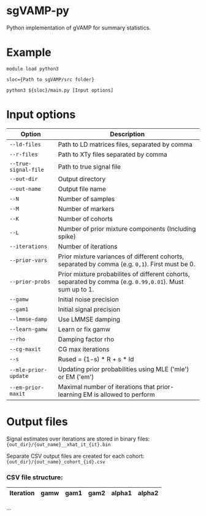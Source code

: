 # sgVAMP-py
Python implementation of gVAMP for summary statistics.

# Example

```
module load python3

sloc={Path to sgVAMP/src folder}

python3 ${sloc}/main.py [Input options]
```

# Input options

| Option | Description |
| --- | --- |
| `--ld-files` | Path to LD matrices files, separated by comma |
| `--r-files`| Path to XTy files separated by comma |
| `--true-signal-file ` | Path to true signal file |
| `--out-dir` | Output directory |
| `--out-name` | Output file name |
| `--N` | Number of samples |
| `--M` | Number of markers |
| `--K` | Number of cohorts |
| `--L` | Number of prior mixture components (Including spike) |
| `--iterations` | Number of iterations |
| `--prior-vars` | Prior mixture variances of different cohorts, separated by comma (e.g. `0,1`). First must be 0. |
| `--prior-probs` | Prior mixture probabilites of different cohorts, separated by comma (e.g. `0.99,0.01`). Must sum up to 1. |
| `--gamw` | Initial noise precision |
| `--gam1` | Initial signal precision |
| `--lmmse-damp` | Use LMMSE damping |
| `--learn-gamw` | Learn or fix gamw |
| `--rho` | Damping factor rho |
| `--cg-maxit` | CG max iterations |
| `--s` | Rused = (1-s) * R + s * Id |
| `--mle-prior-update` | Updating prior probabilities using MLE ('mle') or EM ('em') |
| `--em-prior-maxit` | Maximal number of iterations that prior-learning EM is allowed to perform |

# Output files
Signal estimates over iterations are stored in binary files: ``{out_dir}/{out_name}__xhat_it_{it}.bin``

Separate CSV output files are created for each cohort: ``{out_dir}/{out_name}_cohort_{id}.csv``

### CSV file structure:
| Iteration | gamw | gam1 | gam2 | alpha1 | alpha2 |
| --- | --- | --- | --- | --- | --- |
...

